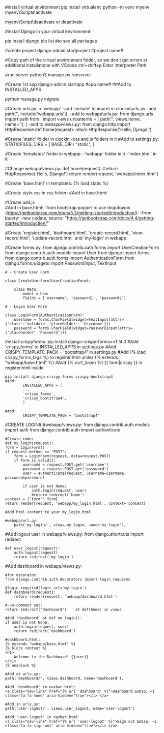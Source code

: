#install virtual environment
pip install virtualenv
python -m venv myenv
myenv\Scripts\activate


myenv\Script\deactivate or deactivate

#install Django in your virtual environment

pip install django
pip list #to see all packages

#create project
django-admin startproject #project name#


#Copy path of the virtual environment folder, so we don't get errors at additional installations with VScode
ctrl+shift+p
Enter Interpreter Path

#run server
python3 manage.py runserver

#Create 1st app
django-admin startapp #app name#
    ##Add to INSTALLED_APPS

python manage.py migrate 

#Create urls.py in 'webapp'
-add 'include' to import in clockin\urls.py
-add path('', include('webapp.urls')),
-add to webapp\urls.py:
    from django.urls import path
    from . import views
    urlpatterns = [
    path('', views.home, name=''),
    ]
-add to webapp\views.py:
    from django.http import HttpResponse
    def home(request):
        return HttpResponse('Hello, Django!')

#Create 'static' folder in clockin
    -css and js folders in it
#Add to settings.py:
    STATICFILES_DIRS = [
    BASE_DIR / "static",
    ]

#Create 'templates' folder in webapp:
    -'webapp' folder in it
        -'index.html' in it

#Change webapp\views.py:
    def home(request):
    #return HttpResponse('Hello, Django!')
    return render(request, 'webapp/index.html')

#Create 'base.html' in templates:
    {% load static %}
    <!DOCTYPE html>
    <html lang="en">
    <head>
        <meta charset="UTF-8">
        <meta name="viewport" content="width=device-width, initial-scale=1.0">
        <title>Clock-In</title>
        <link rel="stylesheet" type="text/css" href="https://bootswatch.com/5/morph/bootstrap.min.css">
    </head>
    <body>
    </body>
    </html>

#Create style.css in css folder:
#Add in base.html:
    <link rel="stylesheet" type="text/css" href="{% static 'css/style.css' %}"> 

#Create add.js  
#Add in base.html:
    <script src="{% static 'js/app.js' %}"></script>
    -from bootstrap popper to use dropdowns (https://getbootstrap.com/docs/5.3/getting-started/introduction/):
        <script src="https://cdn.jsdelivr.net/npm/@popperjs/core@2.11.8/dist/umd/popper.min.js" integrity="sha384-I7E8VVD/ismYTF4hNIPjVp/Zjvgyol6VFvRkX/vR+Vc4jQkC+hVqc2pM8ODewa9r" crossorigin="anonymous"></script>
        <script src="https://cdn.jsdelivr.net/npm/bootstrap@5.3.3/dist/js/bootstrap.min.js" integrity="sha384-0pUGZvbkm6XF6gxjEnlmuGrJXVbNuzT9qBBavbLwCsOGabYfZo0T0to5eqruptLy" crossorigin="anonymous"></script>
    -from jquery:
        <script src="https://code.jquery.com/jquery-3.3.1.min.js" crossorigin="anonymous"></script>
    -new update, source: "https://getbootstrap.com/docs/4.4/getting-started/introduction/"

#Create 'register.html', 'dashboard.html', 'create-record.html', 'view-record.html', 'update-record.html' and 'my-login' in webapp:

#Create forms.py:
    from django.contrib.auth.forms import UserCreationForm
    from django.contrib.auth.models import User
    from django import forms
    from django.contrib.auth.forms import AuthenticationForm
    from django.forms.widgets import PasswordInput, TextInput

    # - Create User Form

    class CreateUserForm(UserCreationForm):
    
        class Meta:
            model = User
            fields = ['username', 'password1', 'password2']
            
    # - Login User Form

    class LoginForm(AuthenticationForm):
        username = forms.CharField(widget=TextInput(attrs={'class':'validate','placeholder': 'Username'}))
        password = forms.CharField(widget=PasswordInput(attrs={'placeholder':'Password'}))

#install crispyforms:
    pip install django-crispy-forms==1.14.0
    #Add 'crispy_forms' to INSTALLED_APPS           in settings.py
    #Add CRISPY_TEMPLATE_PACK = 'bootstrap4'        in settings.py
    #Add {% load crispy_forms_tags %} to register.html under {% extends "webapp/base.html" %} 
    #Add {% csrf_token %} {{ form|crispy }}         in register.html inside <body>

    pip install django-crispy-forms crispy-bootstrap4
    #Add:
            INSTALLED_APPS = [
            ...
            'crispy_forms',
            'crispy_bootstrap4',
            ]

    #Add:
            CRISPY_TEMPLATE_PACK = 'bootstrap4'

#CREATE LOGIN#
#webapp/views.py:
    from django.contrib.auth.models import auth
    from django.contrib.auth import authenticate

    #Create code:
    def my_login(request):
    form = LoginForm()
    if request.method == 'POST':
        form = LoginForm(request, data=request.POST)
        if form.is_valid():
            username = request.POST.get('username')
            password = request.POST.get('password')
            user = authenticate(request, username=username, password=password)
            
            if user is not None:
                auth.login(request, user)
                #return redirect('home')
    context = {'form': form}
    return render(request, 'webapp/my_login.html', context= context)

    #Add html content to your my_login.html
    
    #webapp/url.py:
        path('my-login/', views.my_login, name='my-login'),

#Add logout user in webapp/views.py:
    from django.shortcuts import redirect
    
    def user_logout(request):
        auth.logout(request)
        return redirect('my-login')

#Add dashboard in webapp/views.py:

    #for decorator:
    from django.contrib.auth.decorators import login_required

    @login_required(login_url='my-login')
    def dashboard(request):
        return render(request, 'webapp/dashboard.html')

    #-un-comment out:
    return redirect('dashboard')    at def(home) in views

    #Add 'dashboard' at def my_login():
    if user is not None:
        auth.login(request, user)
        return redirect('dashboard')

    #dashboard.html:
    {% extends "webapp/base.html" %}
    {% block content %}
    <h1>
        Welcome to the Dashboard! {{user}}
    </h1>
    {% endblock %}

    #Add at urls.py:
    path('dashboard/', views.dashboard, name='dashboard'),

    #Add 'dashboard' in navbar.html:
    <a class="nav-link" href="{% url 'dashboard' %}">Dashboard &nbsp; <i class="fa fa-home" aria-hidden="true"></i> </a>

    #Add in urls.py:
    path('user-logout/', views.user_logout, name='user-logout')

    #Add 'user-logout' in navbar.html:
    <a class="nav-link" href="{% url 'user-logout' %}">Sign out &nbsp; <i class="fa fa-sign-out" aria-hidden="true"></i> </a>
